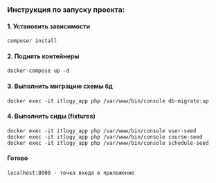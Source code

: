 ### Инструкция по запуску проекта:

#### 1. Установить зависимости

```
composer install
```

#### 2. Поднять контейнеры

```
docker-compose up -d
```

#### 3. Выполнить миграцию схемы бд

```
docker exec -it itlogy_app php /var/www/bin/console db-migrate:up
```

#### 4. Выполнить сиды (fixtures)

```
docker exec -it itlogy_app php /var/www/bin/console user-seed
docker exec -it itlogy_app php /var/www/bin/console course-seed
docker exec -it itlogy_app php /var/www/bin/console schedule-seed
```

#### Готово

```
localhost:8000 - точка входа в приложение
```